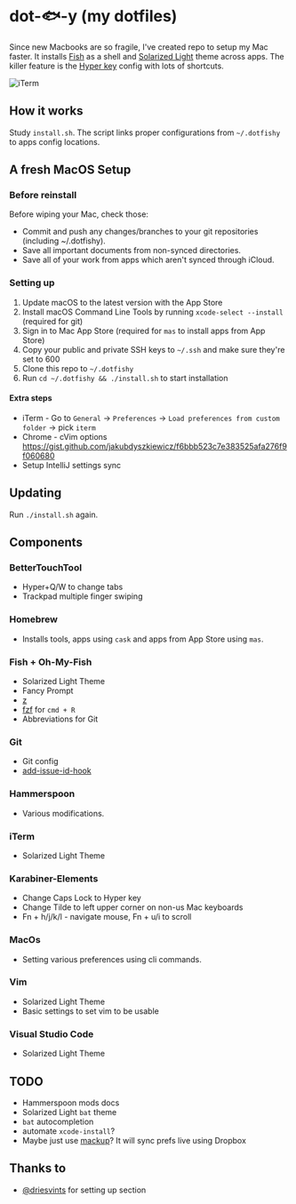 # dot-🐟-y (my dotfiles)
Since new Macbooks are so fragile, I've created repo to setup my Mac faster.
It installs [Fish](https://fishshell.com/) as a shell and [Solarized Light](https://ethanschoonover.com/solarized/) theme across apps.
The killer feature is the [Hyper key](http://brettterpstra.com/2012/12/08/a-useful-caps-lock-key/) config with lots of shortcuts.

![iTerm](https://i.imgur.com/StrxYCA.png)

## How it works
Study `install.sh`. The script links proper configurations from `~/.dotfishy` to apps config locations.

## A fresh MacOS Setup

### Before reinstall
Before wiping your Mac, check those:
* Commit and push any changes/branches to your git repositories (including ~/.dotfishy).
* Save all important documents from non-synced directories.
* Save all of your work from apps which aren't synced through iCloud.

### Setting up
1. Update macOS to the latest version with the App Store
2. Install macOS Command Line Tools by running `xcode-select --install` (required for git)
3. Sign in to Mac App Store (required for `mas` to install apps from App Store)
4. Copy your public and private SSH keys to `~/.ssh` and make sure they're set to 600
5. Clone this repo to `~/.dotfishy`
6. Run `cd ~/.dotfishy && ./install.sh` to start installation

#### Extra steps
* iTerm - Go to `General` -> `Preferences` -> `Load preferences from custom folder` -> pick `iterm`
* Chrome - cVim options https://gist.github.com/jakubdyszkiewicz/f6bbb523c7e383525afa276f9f060680
* Setup IntelliJ settings sync

## Updating
Run `./install.sh` again.

## Components

### BetterTouchTool
* Hyper+Q/W to change tabs
* Trackpad multiple finger swiping

### Homebrew
* Installs tools, apps using `cask` and apps from App Store using `mas`.

### Fish + Oh-My-Fish
* Solarized Light Theme
* Fancy Prompt
* [z](https://github.com/rupa/z/)
* [fzf](https://github.com/junegunn/fzf) for `cmd + R`
* Abbreviations for Git

### Git
* Git config
* [add-issue-id-hook](https://github.com/pbetkier/add-issue-id-hook)

### Hammerspoon
* Various modifications.

### iTerm
* Solarized Light Theme

### Karabiner-Elements
* Change Caps Lock to Hyper key
* Change Tilde to left upper corner on non-us Mac keyboards
* Fn + h/j/k/l - navigate mouse, Fn + u/i to scroll

### MacOs
* Setting various preferences using cli commands.

### Vim
* Solarized Light Theme
* Basic settings to set vim to be usable

### Visual Studio Code
* Solarized Light Theme

## TODO
* Hammerspoon mods docs
* Solarized Light `bat` theme
* `bat` autocompletion
* automate `xcode-install`?
* Maybe just use [mackup](https://github.com/lra/mackup)? It will sync prefs live using Dropbox

## Thanks to
* [@driesvints](https://github.com/driesvints/dotfiles#a-fresh-os-x-setup) for setting up section